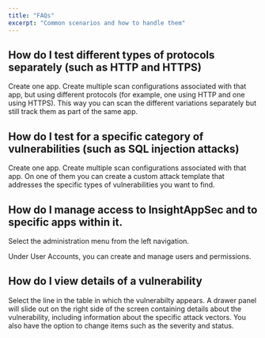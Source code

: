 ```yaml
---
title: "FAQs"
excerpt: "Common scenarios and how to handle them"
---
```

## How do I test different types of protocols separately (such as HTTP and HTTPS)

Create one app. Create multiple scan configurations associated with that app,  but using different protocols (for example, one using HTTP and one using HTTPS). This way you can scan the different variations separately but still track them as part of the same app.

## How do I test for a specific category of vulnerabilities (such as SQL injection attacks)

Create one app. Create multiple scan configurations associated with that app. On one of them you can create a custom attack template that addresses the specific types of vulnerabilities you want to find. 

## How do I manage access to InsightAppSec and to specific apps within it.

Select the administration menu from the left navigation. 

Under User Accounts, you can create and manage users and permissions.

##  How do I view details of a vulnerability

Select the line in the table in which the vulnerabilty appears. A drawer panel will slide out on the right side of the screen containing details about the vulnerability, including information about the specific attack vectors. You also have the option to change items such as the severity and status.